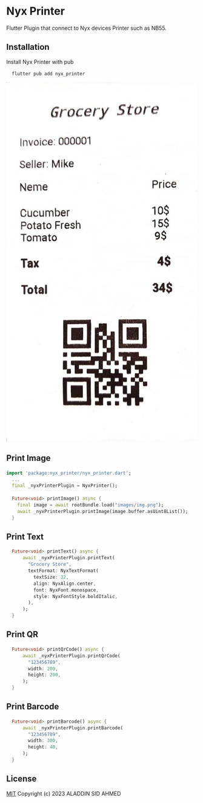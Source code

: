 # Nyx Printer

Flutter Plugin that connect to Nyx devices Printer such as NB55.

## Installation

Install Nyx Printer with pub

```bash
  flutter pub add nyx_printer
```

![Receipt](https://raw.githubusercontent.com/Aladdin16659/NyxPrinter/main/example/images/receipt.jpeg)

## Print Image

```dart
import 'package:nyx_printer/nyx_printer.dart';
  ...
  final _nyxPrinterPlugin = NyxPrinter();

  Future<void> printImage() async {
    final image = await rootBundle.load("images/img.png");
    await _nyxPrinterPlugin.printImage(image.buffer.asUint8List());
  }
```

## Print Text

```dart
  Future<void> printText() async {
      await _nyxPrinterPlugin.printText(
        "Grocery Store",
        textFormat: NyxTextFormat(
          textSize: 32,
          align: NyxAlign.center,
          font: NyxFont.monospace,
          style: NyxFontStyle.boldItalic,
        ),
      );
  }
```

## Print QR

```dart
  Future<void> printQrCode() async {
      await _nyxPrinterPlugin.printQrCode(
        "123456789",
        width: 200,
        height: 200,
      );
  }
```

## Print Barcode

```dart
  Future<void> printBarcode() async {
      await _nyxPrinterPlugin.printBarcode(
        "123456789",
        width: 300,
        height: 40,
      );
  }
```

## License

[MIT](https://github.com/Aladdin16659/NyxPrinter/blob/main/LICENSE)
Copyright (c) 2023 ALADDIN SID AHMED
